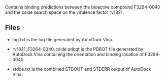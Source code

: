 Contains binding predictions between the bioactive compound F3264-0040 and the cside search space on the virulence factor rv1821.

## Files

- log.txt is the log file generated by AutoDock Vina.

- rv1821_F3264-0040_cside.pdbqt is the PDBQT file generated by AutoDock Vina containing the orientation and binding location of F3264-0040.

- stdoe.txt is the combined STDOUT and STDERR output of AutoDock Vina.


